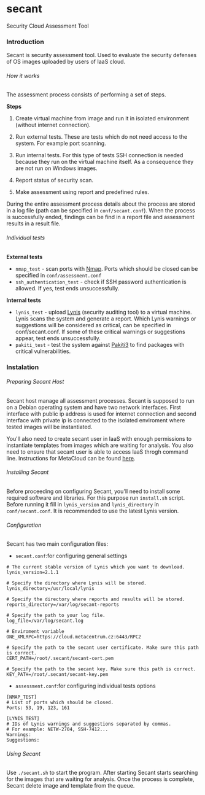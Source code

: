 # secant
Security Cloud Assessment Tool

### Introduction

Secant is security assessment tool. Used to evaluate the security defenses of OS images uploaded by users of IaaS cloud. 

###### How it works

The assessment process consists of performing a set of steps.

**Steps**

1. Create virtual machine from image and run it in isolated environment (without internet connection).

2. Run external tests. These are tests which do not need access to the system. For example port scanning.

3. Run internal tests. For this type of tests SSH connection is needed because they run on the virtual machine itself. As a consequence they are not run on Windows images.

4. Report status of security scan.

5. Make assessment using report and predefined rules.

During the entire assessment process details about the process are stored in a log file (path can be specified in `conf/secant.conf`). When the process is successfully ended, findings can be find in a report file and assessment results in a result file.

###### Individual tests

**External tests**
- `nmap_test` - scan ports with [Nmap](https://nmap.org). Ports which should be closed can be specified in `conf/assessment.conf`
- `ssh_authentication_test` - check if SSH password authentication is allowed. If yes, test ends unsuccessfully.  

**Internal tests**
- `lynis_test` - upload [Lynis](https://cisofy.com/lynis/) (security auditing tool) to a virtual machine. Lynis scans the system and generate a report. Which Lynis warnings or suggestions will be considered as critical, can be specified in conf/secant.conf. If some of these critical warnings or suggestions appear, test ends unsuccessfully. 
- `pakiti_test` - test the system against [Pakiti3](https://github.com/CESNET/pakiti3) to find packages with critical vulnerabilities. 

### Instalation

###### Preparing Secant Host

Secant host manage all assessment processes.  Secant is supposed to run on a Debian operating system and have two network interfaces. First interface with public ip address is used for internet connection and second interface with private ip is connected to the isolated enviroment where tested images will be instantiated. 

You'll also need to create secant user in IaaS with enough permissions to instantiate templates from images which are waiting for analysis. You also need to ensure that secant user is able to access IaaS throgh command line. Instructions for MetaCloud can be found [here](https://wiki.metacentrum.cz/wiki/MetaCloud_access_through_command_line).

###### Installing Secant

Before proceeding on configuring Secant, you'll need to install some required software and libraries. For this purpose run `install.sh` script. Before running it fill in `lynis_version` and `lynis_directory` in `conf/secant.conf`. It is recommended to use the latest Lynis version.  

###### Configuration

Secant has two main configuration files:
- `secant.conf`:for configuring general settings
```
# The current stable version of Lynis which you want to download.
lynis_version=2.1.1

# Specify the directory where Lynis will be stored.
lynis_directory=/usr/local/lynis

# Specify the directory where reports and results will be stored.
reports_directory=/var/log/secant-reports

# Specify the path to your log file.
log_file=/var/log/secant.log

# Enviroment variable
ONE_XMLRPC=https://cloud.metacentrum.cz:6443/RPC2

# Specify the path to the secant user certificate. Make sure this path is correct.
CERT_PATH=/root/.secant/secant-cert.pem

# Specify the path to the secant key. Make sure this path is correct.
KEY_PATH=/root/.secant/secant-key.pem
```
- `assessment.conf`:for configuring individual tests options
```
[NMAP_TEST]
# List of ports which should be closed.
Ports: 53, 19, 123, 161

[LYNIS_TEST]
# IDs of Lynis warnings and suggestions separated by commas.
# For example: NETW-2704, SSH-7412...
Warnings:
Suggestions:
```
###### Using Secant

Use `./secant.sh` to start the program. After starting Secant starts searching for the images that are waiting for analysis. Once the process is complete, Secant delete image and template from the queue. 
